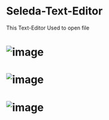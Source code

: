 # Seleda-Text-Editor
This Text-Editor Used to open file

# ![image](https://github.com/Melloss/Seleda-Text-Editor/assets/101984338/591d623f-e7cd-440c-b9f7-1535ade2871e)
# ![image](https://github.com/Melloss/Seleda-Text-Editor/assets/101984338/a71496a7-1016-47e1-a6cb-b07e2a04bbe6)
# ![image](https://github.com/Melloss/Seleda-Text-Editor/assets/101984338/241a3e7c-4748-4f92-8da7-65ee613ca5ea)
